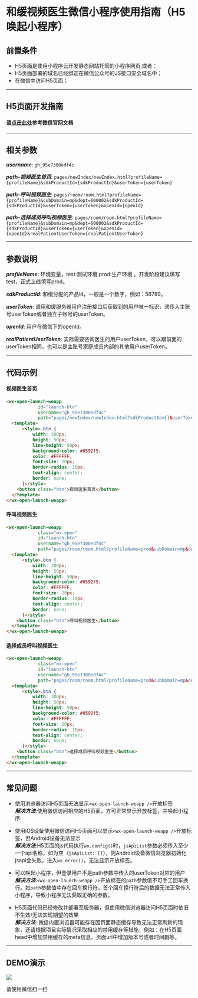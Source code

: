 # 和缓视频医生微信小程序使用指南（H5唤起小程序）


## 前置条件

* H5页面是使用小程序云开发静态网站托管的小程序网页,或者：
* H5页面部署的域名已经绑定在微信公众号的JS接口安全域名中；
* 在微信中访问H5页面；

---

## H5页面开发指南

#### 请[点击此处](https://developers.weixin.qq.com/doc/offiaccount/OA_Web_Apps/Wechat_Open_Tag.html)参考微信官网文档

---

## 相关参数

***username***: `gh_95e7300edf4c`

***path-视频医生首页***: `pages/newIndex/newIndex.html?profileName={profileName}&sdkProductId={sdkProductId}&userToken={userToken}`

***path-呼叫视频医生***: `pages/room/room.html?profileName={profileName}&subDomain=mp&dept=600002&sdkProductId={sdkProductId}&userToken={userToken}&openId={openId}`

***path-选择成员呼叫视频医生***: `pages/room/room.html?profileName={profileName}&subDomain=mp&dept=600002&sdkProductId={sdkProductId}&userToken={userToken}&openId={openId}&realPatientUserToken={realPatientUserToken}`

---

## 参数说明

***profileName***: 环境变量，test:测试环境   prod:生产环境 。开发阶段建议填写test，正式上线填写prod。

***sdkProductId***: 和缓分配的产品id，一般是一个数字，例如：56789。

***userToken***: 调用和缓服务器用户注册接口后获取到的用户唯一标识，须传入主账号userToken或者独立子账号的userToken。

***openId***: 用户在微信下的openId。

***realPatientUserToken***: 实际需要咨询医生的用户userToken，可以跟前面的userToken相同，也可以是主账号家庭成员内部的其他用户userToken。

---

## 代码示例

#### 视频医生首页 
```html
<wx-open-launch-weapp
            id="launch-btn"
            username="gh_95e7300edf4c"
            path="pages/newIndex/newIndex.html?sdkProductId={}&userToken={}">
  <template>
      <style>.btn {
          width: 300px;
          height: 50px;
          line-height: 50px;
          background-color: #0592f5;
          color: #FFFFFF;
          font-size: 20px;
          border-radius: 10px;
          text-align: center;
          border: none;
      }</style>
    <button class="btn">视频医生首页</button>
  </template>
</wx-open-launch-weapp>
```

#### 呼叫视频医生
```html
<wx-open-launch-weapp
            class="wx-open"
            id="launch-btn"
            username="gh_95e7300edf4c"
            path="pages/room/room.html?profileName=prod&subDomain=mp&dept=600002&sdkProductId={}&userToken={}&openId={}">
  <template>
      <style>.btn {
          width: 300px;
          height: 50px;
          line-height: 50px;
          background-color: #0592f5;
          color: #FFFFFF;
          font-size: 20px;
          border-radius: 10px;
          text-align: center;
          border: none;
      }</style>
    <button class="btn">呼叫视频医生</button>
  </template>
</wx-open-launch-weapp>
```

#### 选择成员呼叫视频医生
```html
<wx-open-launch-weapp
            class="wx-open"
            id="launch-btn"
            username="gh_95e7300edf4c"
            path="pages/room/room.html?profileName=prod&subDomain=mp&dept=600002&sdkProductId={}&userToken={}&openId={}&realPatientUserToken={}">
  <template>
      <style>.btn {
          width: 300px;
          height: 50px;
          line-height: 50px;
          background-color: #0592f5;
          color: #FFFFFF;
          font-size: 20px;
          border-radius: 10px;
          text-align: center;
          border: none;
      }</style>
    <button class="btn">选择成员呼叫视频医生</button>
  </template>
</wx-open-launch-weapp>
```

---

## 常见问题

* 使用浏览器访问H5页面无法显示`<wx-open-launch-weapp />`开放标签<br />
***解决方法***:使用微信访问相应的H5页面，方可正常显示开放标签，并唤起小程序.

* 使用iOS设备使用微信访问H5页面可以显示`<wx-open-launch-weapp />`开放标签，但Android设备无法显示<br />
***解决方法***:H5页面的js代码执行`wx.config()`时，`jsApiList`参数必须传入至少一个api名称，如为空（`jsApiList: []`），则Android设备微信浏览器初始化jsapi会失败，进入`wx.error()`，无法显示开放标签。

* 可以唤起小程序，但登录用户不是path参数中传入的userToken对应的用户<br />
***解决方法***:`<wx-open-launch-weapp />`开放标签的`path`参数值不可手工回车换行。如`path`参数值中存在回车换行符，首个回车换行符后的数据无法正常传入小程序，导致小程序无法获取正确的参数。

* H5页面代码已经修改并部署至服务器，但使用微信浏览器访问H5页面时依旧不生效/无法实现期望的效果 <br />
***解决方法***: 微信内置浏览器可能存在因页面静态缓存导致无法正常刷新的现象，还请根据项目实际情况采取相应的禁用缓存等措施，例如：在H5页面head中增加禁用缓存的meta信息、页面url中增加版本号或者时间戳等。

---

## DEMO演示

![](https://imgs.hh-medic.com/icon/wmp/sdk/WX20201106-165055.png)

请使用微信扫一扫
